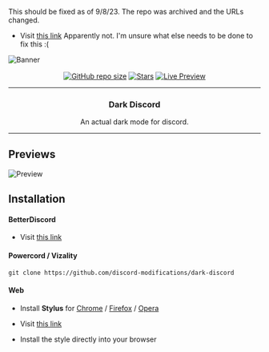 This should be fixed as of 9/8/23. The repo was archived and the URLs changed.
- Visit [this link](https://raw.githubusercontent.com/Sokoloft/dark-discord/main/src/stylus.user.css)
Apparently not. I'm unsure what else needs to be done to fix this :( 

![Banner](https://raw.githubusercontent.com/discord-modifications/dark-discord/master/assets/banner.png)

<p align='center'>
   <a href='#'><img align='center' alt='GitHub repo size' src='https://img.shields.io/github/repo-size/discord-modifications/dark-discord?color=745ec5&style=for-the-badge&logo=github'></a>
   <a href='https://github.com/discord-modifications/dark-discord/stargazers'><img align='center' alt='Stars' src='https://img.shields.io/github/stars/discord-modifications/dark-discord?color=745ec5&style=for-the-badge&logo=data%3Aimage/png%3Bbase64%2CiVBORw0KGgoAAAANSUhEUgAAAB4AAAAdCAYAAAC9pNwMAAAACXBIWXMAAAsTAAALEwEAmpwYAAAAIGNIUk0AAHpFAACAgwAA/FcAAIDoAAB5FgAA8QEAADtfAAAcheDStWoAAAHISURBVHjavJS/a1NRGIafm7RaaGJ1KR0MQUVNBiOhtKLg6GKXItRJVwc3M%2BpW%2Bg/4Fwid3LRLBydBHARBiqSiqcY2UOgipopBQnxdzpXr5dyb5iQnHxw49/z4nvOe7543kIRjPAFywIrL5sARPAF0TT8P/Bw0QcZR7cNIf3VcirNG4ZT5/mOuvONb8YMINMzxyLfiLNAGpmPjPVPrji/F9y3Q8EA1n4oPgNmEuUNgxofitRQowAng8bCKTwFF4CxQBq4BN4%2BY8wXwCvgAfAb2gG828C3gDHDOgIpAIaGWLvELaAG7QBNoAF8DSV8MeJxxkAEWgfoYoU1gPqzxceANcNkztAEsAO3wr/5tBt55hH4C5o0B/fecusBVT/CPpqQ//o1IircJSW81utiWlItzkt5xAGwBl4ZUugNUbB6eZplFU5djjtAeUAXeu3h1CzjtCG4DJ128eq6PN/eLPHDeBVwd4prD3FUXcGkEz%2BiCC/jiCMAlH%2BAN4JmrYpuBhG0/wRCeSqpE1pUkrSes/S5p0pY/CVqwJNmUdD3loFckPbfsKw8CXo5sfC1pKQUYbzckvYzsvzMI%2BJ7x2LsDAOPttqS6pJpt/u8AK65O%2Bt9ReEMAAAAASUVORK5CYII%3D'></a>
   <a href='https://gibbu.github.io/ThemePreview/?file=https://discord-modifications.github.io/dark-discord/src/source.css'><img align='center' alt='Live Preview' src='https://img.shields.io/static/v1?label=+&message=live%20preview&color=745ec5&style=for-the-badge'></a>
</p>

---

<h3 align='center'>Dark Discord</h3>

<p align='center'>An actual dark mode for discord.</p>


---

## Previews

![Preview](https://files.unbound.rip/r/033289.png)
## Installation
#### BetterDiscord
- Visit [this link](https://discord-modifications.github.io/downloader/?theme=dark-discord)

#### Powercord / Vizality
`git clone https://github.com/discord-modifications/dark-discord`

#### Web
- Install **Stylus** for [Chrome](https://chrome.google.com/webstore/detail/stylus/clngdbkpkpeebahjckkjfobafhncgmne) / [Firefox](https://addons.mozilla.org/en-US/firefox/addon/styl-us/) / [Opera](https://github.com/openstyles/stylus/wiki/Opera,-Outdated-Stylus)

- Visit [this link](https://raw.githubusercontent.com/discord-modifications/dark-discord/master/src/stylus.user.css)

- Install the style directly into your browser
